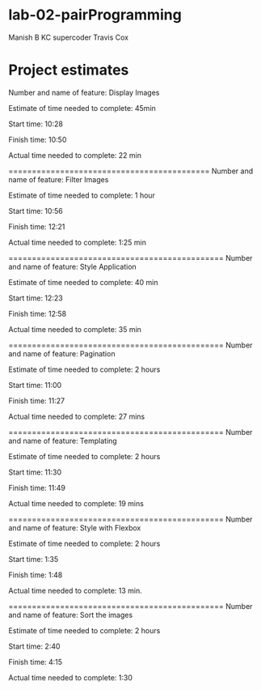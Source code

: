 # lab-02-pairProgramming

Manish B KC supercoder
Travis Cox

# Project estimates

Number and name of feature: Display Images

Estimate of time needed to complete: 45min

Start time: 10:28

Finish time: 10:50

Actual time needed to complete: 22 min

===========================================
Number and name of feature: Filter Images

Estimate of time needed to complete: 1 hour

Start time: 10:56

Finish time: 12:21

Actual time needed to complete: 1:25 min

==============================================
Number and name of feature: Style Application

Estimate of time needed to complete: 40 min

Start time: 12:23

Finish time: 12:58

Actual time needed to complete: 35 min

==============================================
Number and name of feature: Pagination

Estimate of time needed to complete: 2 hours

Start time: 11:00

Finish time: 11:27

Actual time needed to complete: 27 mins

==============================================
Number and name of feature: Templating

Estimate of time needed to complete: 2 hours

Start time: 11:30

Finish time: 11:49

Actual time needed to complete: 19 mins

==============================================
Number and name of feature: Style with Flexbox

Estimate of time needed to complete: 2 hours

Start time: 1:35

Finish time: 1:48

Actual time needed to complete: 13 min.

==============================================
Number and name of feature: Sort the images

Estimate of time needed to complete: 2 hours

Start time: 2:40

Finish time: 4:15

Actual time needed to complete: 1:30
